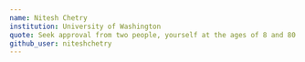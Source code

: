 ```yaml
---
name: Nitesh Chetry
institution: University of Washington
quote: Seek approval from two people, yourself at the ages of 8 and 80
github_user: niteshchetry
---
```

